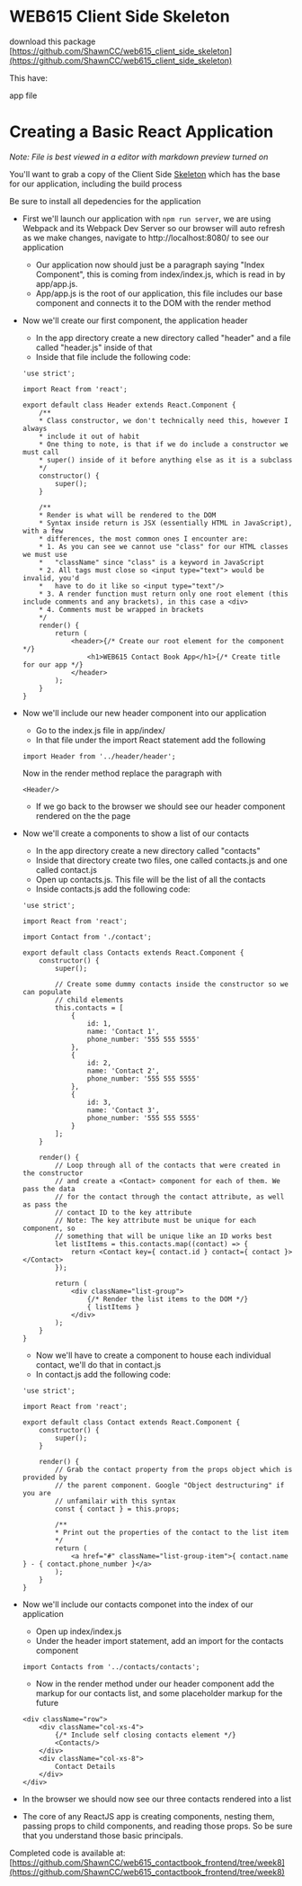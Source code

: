 # WEB615 Client Side Skeleton

download this package [https://github.com/ShawnCC/web615_client_side_skeleton](https://github.com/ShawnCC/web615_client_side_skeleton)

This have:

app file

# Creating a Basic React Application #

*Note: File is best viewed in a editor with markdown preview turned on*

You'll want to grab a copy of the Client Side [Skeleton](https://github.com/ShawnCC/web615_client_side_skeleton) which has the base for our application, including the build process

Be sure to install all depedencies for the application

* First we'll launch our application with ``` npm run server ```, we are using Webpack and its Webpack Dev Server so our browser will auto refresh as we make changes, navigate to http://localhost:8080/ to see our application
    * Our application now should just be a paragraph saying "Index Component", this is coming from index/index.js, which is read in by app/app.js.
    * App/app.js is the root of our application, this file includes our base component and connects it to the DOM with the render method

* Now we'll create our first component, the application header
    * In the app directory create a new directory called "header" and a file called "header.js" inside of that
    * Inside that file include the following code:
    ```
    'use strict';

    import React from 'react';

    export default class Header extends React.Component {
        /**
        * Class constructor, we don't technically need this, however I always
        * include it out of habit
        * One thing to note, is that if we do include a constructor we must call
        * super() inside of it before anything else as it is a subclass 
        */
        constructor() {
            super();
        }

        /**
        * Render is what will be rendered to the DOM
        * Syntax inside return is JSX (essentially HTML in JavaScript), with a few
        * differences, the most common ones I encounter are:
        * 1. As you can see we cannot use "class" for our HTML classes we must use
        *   "className" since "class" is a keyword in JavaScript
        * 2. All tags must close so <input type="text"> would be invalid, you'd
        *   have to do it like so <input type="text"/>
        * 3. A render function must return only one root element (this include comments and any brackets), in this case a <div>
        * 4. Comments must be wrapped in brackets
        */
        render() {
            return (
                <header>{/* Create our root element for the component */}
                    <h1>WEB615 Contact Book App</h1>{/* Create title for our app */}
                </header>
            );
        }
    }
    ```

* Now we'll include our new header component into our application
    * Go to the index.js file in app/index/
    * In that file under the import React statement add the following 
    ```
    import Header from '../header/header';
    ```
    Now in the render method replace the paragraph with
    ```
    <Header/>
    ```
    * If we go back to the browser we should see our header component rendered on the the page

* Now we'll create a components to show a list of our contacts
    * In the app directory create a new directory called "contacts"
    * Inside that directory create two files, one called contacts.js and one called contact.js
    * Open up contacts.js. This file will be the list of all the contacts
    * Inside contacts.js add the following code:
    ```
    'use strict';

    import React from 'react';

    import Contact from './contact';

    export default class Contacts extends React.Component {
        constructor() {
            super();

            // Create some dummy contacts inside the constructor so we can populate
            // child elements
            this.contacts = [
                {
                    id: 1,
                    name: 'Contact 1',
                    phone_number: '555 555 5555'
                },
                {
                    id: 2,
                    name: 'Contact 2',
                    phone_number: '555 555 5555'
                },
                {
                    id: 3,
                    name: 'Contact 3',
                    phone_number: '555 555 5555'
                }
            ];
        }

        render() {
            // Loop through all of the contacts that were created in the constructor
            // and create a <Contact> component for each of them. We pass the data
            // for the contact through the contact attribute, as well as pass the
            // contact ID to the key attribute
            // Note: The key attribute must be unique for each component, so
            // something that will be unique like an ID works best
            let listItems = this.contacts.map((contact) => {
                return <Contact key={ contact.id } contact={ contact }></Contact>
            });

            return (
                <div className="list-group">
                    {/* Render the list items to the DOM */}
                    { listItems }
                </div>
            );
        }
    }
    ```
    * Now we'll have to create a component to house each individual contact, we'll do that in contact.js
    * In contact.js add the following code:
    ```
    'use strict';

    import React from 'react';

    export default class Contact extends React.Component {
        constructor() {
            super();
        }

        render() {
            // Grab the contact property from the props object which is provided by
            // the parent component. Google "Object destructuring" if you are
            // unfamilair with this syntax
            const { contact } = this.props;
            
            /**
            * Print out the properties of the contact to the list item
            */
            return (
                <a href="#" className="list-group-item">{ contact.name } - { contact.phone_number }</a>
            );
        }
    }
    ```

* Now we'll include our contacts componet into the index of our application
    * Open up index/index.js
    * Under the header import statement, add an import for the contacts component
    ```
    import Contacts from '../contacts/contacts';
    ```
    * Now in the render method under our header component add the markup for our contacts list, and some placeholder markup for the future
    ```
    <div className="row">
        <div className="col-xs-4">
            {/* Include self closing contacts element */}
            <Contacts/>
        </div>
        <div className="col-xs-8">
            Contact Details
        </div>
    </div>
    ```

* In the browser we should now see our three contacts rendered into a list

* The core of any ReactJS app is creating components, nesting them, passing props to child components, and reading those props. So be sure that you understand those basic principals.

Completed code is available at: [https://github.com/ShawnCC/web615_contactbook_frontend/tree/week8](https://github.com/ShawnCC/web615_contactbook_frontend/tree/week8)